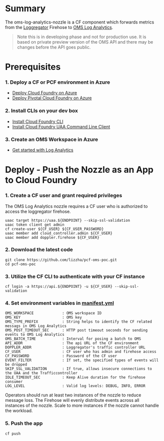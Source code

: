 # Summary
The oms-log-analytics-nozzle is a CF component which forwards metrics from the [Loggregator](https://docs.cloudfoundry.org/loggregator/architecture.html) Firehose to [OMS Log Analytics](https://docs.microsoft.com/en-us/azure/log-analytics/).
> Note this is in developing phase and not for production use. It is based on private preview version of the OMS API and there may be changes before the API goes public.

# Prerequisites
### 1. Deploy a CF or PCF environment in Azure

* [Deploy Cloud Foundry on Azure](https://github.com/cloudfoundry-incubator/bosh-azure-cpi-release/blob/master/docs/guidance.md)
* [Deploy Pivotal Cloud Foundry on Azure](https://docs.pivotal.io/pivotalcf/1-8/customizing/azure.html)

### 2. Install CLIs on your dev box

* [Install Cloud Foundry CLI](https://github.com/cloudfoundry/cli#downloads)
* [Install Cloud Foundry UAA Command Line Client](https://github.com/cloudfoundry/cf-uaac/blob/master/README.md)

### 3. Create an OMS Workspace in Azure

* [Get started with Log Analytics](https://docs.microsoft.com/en-us/azure/log-analytics/log-analytics-get-started)

# Deploy - Push the Nozzle as an App to Cloud Foundry
### 1. Create a CF user and grant required privileges
The OMS Log Analytics nozzle requires a CF user who is authorized to access the loggregator firehose.
```
uaac target https://uaa.${ENDPOINT} --skip-ssl-validation
uaac token client get admin
cf create-user ${CF_USER} ${CF_USER_PASSWORD}
uaac member add cloud_controller.admin ${CF_USER}
uaac member add doppler.firehose ${CF_USER}
```

### 2. Download the latest code
```
git clone https://github.com/lizzha/pcf-oms-poc.git
cd pcf-oms-poc
```

### 3. Utilize the CF CLI to authenticate with your CF instance
```
cf login -a https://api.${ENDPOINT} -u ${CF_USER} --skip-ssl-validation
```

### 4. Set environment variables in [manifest.yml](./manifest.yml)
```
OMS_WORKSPACE             : OMS workspace ID
OMS_KEY                   : OMS key
OMS_TYPE_PREFIX           : String helps to identify the CF related messags in OMS Log Analytics
OMS_POST_TIMEOUT_SEC      : HTTP post timeout seconds for sending events to OMS Log Analytics
OMS_BATCH_TIME            : Interval for posing a batch to OMS
API_ADDR                  : The api URL of the CF environment
DOPPLER_ADDR              : Loggregator's traffic controller URL
CF_USER                   : CF user who has admin and firehose access
CF_PASSWORD               : Password of the CF user
EVENT_FILTER              : If set, the specified types of events will be dropped
SKIP_SSL_VALIDATION       : If true, allows insecure connections to the UAA and the Trafficcontroller
IDLE_TIMEOUT_SEC          : Keep Alive duration for the firehose consumer
LOG_LEVEL                 : Valid log levels: DEBUG, INFO, ERROR
```
Operators should run at least two instances of the nozzle to reduce message loss. The Firehose will evenly distribute events across all instances of the nozzle. Scale to more instances if the nozzle cannot handle the workload.

### 5. Push the app
```
cf push
```